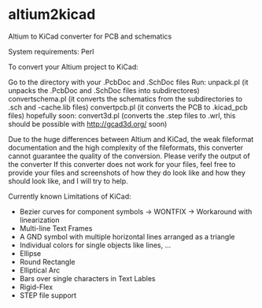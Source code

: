 altium2kicad
============

Altium to KiCad converter for PCB and schematics

System requirements: Perl

To convert your Altium project to KiCad:

Go to the directory with your .PcbDoc and .SchDoc files
Run:
unpack.pl (it unpacks the .PcbDoc and .SchDoc files into subdirectores)
convertschema.pl (it converts the schematics from the subdirectories to .sch and -cache.lib files)
convertpcb.pl (it converts the PCB to .kicad_pcb files)
hopefully soon: convert3d.pl (converts the .step files to .wrl, this should be possible with http://gcad3d.org/ soon)

Due to the huge differences between Altium and KiCad, the weak fileformat documentation and the high complexity of the fileformats, this converter cannot guarantee the quality of the conversion. Please verify the output of the converter
If this converter does not work for your files, feel free to provide your files and screenshots of how they do look like and how they should look like, and I will try to help.

Currently known Limitations of KiCad:
* Bezier curves for component symbols -> WONTFIX -> Workaround with linearization
* Multi-line Text Frames
* A GND symbol with multiple horizontal lines arranged as a triangle
* Individual colors for single objects like lines, ...
* Ellipse
* Round Rectangle
* Elliptical Arc
* Bars over single characters in Text Lables
* Rigid-Flex
* STEP file support

